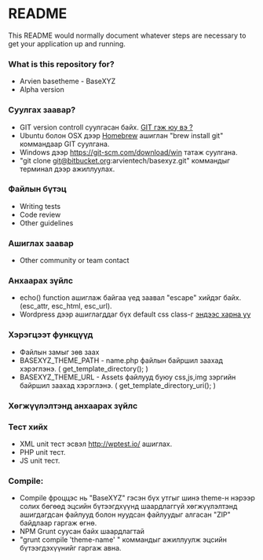 # README #

This README would normally document whatever steps are necessary to get your application up and running.

### What is this repository for? ###

* Arvien basetheme - BaseXYZ
* Alpha version

### Суулгах заавар? ###

* GIT version controll суулгасан байх. [ GIT  гэж юу вэ ?](https://www.atlassian.com/git/tutorials/what-is-git/)
* Ubuntu болон OSX дээр [Homebrew](http://brew.sh/) ашиглан "brew install git" коммандаар GIT суулгана.
* Windows дээр https://git-scm.com/download/win татаж суулгана.
* "git clone git@bitbucket.org:arvientech/basexyz.git" коммандыг терминал дээр ажиллуулах.


### Файлын бүтэц ###

* Writing tests
* Code review
* Other guidelines

### Ашиглах заавар ###

* Other community or team contact

### Анхаарах зүйлс ###

* echo() function ашиглаж байгаа үед заавал "escape" хийдэг байх. (esc_attr, esc_html, esc_url).
* Wordpress дээр ашиглагддаг бүх default css class-г  [эндээс харна уу](https://gist.github.com/madalinignisca/5568192)

### Хэрэгцээт функцүүд ###

* Файлын замыг зөв заах
* BASEXYZ_THEME_PATH - name.php файлын байршил заахад хэрэглэнэ. ( get_template_directory(); )
* BASEXYZ_THEME_URL - Assets файлууд буюу css,js,img зэргийн байршил заахад хэрэглэнэ. ( get_template_directory_uri(); )

### Хөгжүүлэлтэнд анхаарах зүйлс ###

### Тест хийх ###
* XML unit тест эсвэл http://wptest.io/ ашиглах.
* PHP unit тест.
* JS unit тест.



### Compile: ###

* Compile фроццэс нь "BaseXYZ" гэсэн бүх утгыг шинэ theme-н нэрээр солих бөгөөд эцсийн бүтээгдхүүнд шаардлаггүй хөгжүүлэлтэнд ашигдагдсан файлууд болон нуудсан файлуудыг алгасан "ZIP" байдлаар гаргаж өгнө.
* NPM Grunt суусан байх шаардлагтай
* "grunt compile 'theme-name' " коммандыг ажиллуулж эцсийн бүтээгдэхүүнийг гаргаж авна.